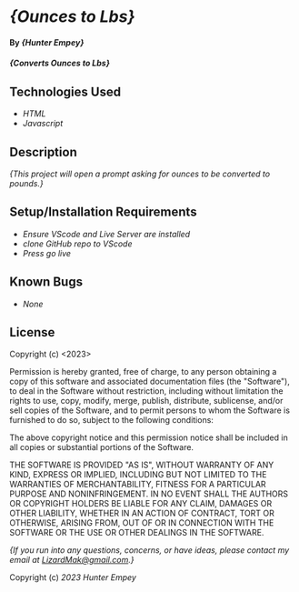 # _{Ounces to Lbs}_

#### By _**{Hunter Empey}**_

#### _{Converts Ounces to Lbs}_

## Technologies Used

* _HTML_
* _Javascript_

## Description

_{This project will open a prompt asking for ounces to be converted to pounds.}_

## Setup/Installation Requirements

* _Ensure VScode and Live Server are installed_
* _clone GitHub repo to VScode_
* _Press go live_

## Known Bugs

* _None_

## License
Copyright (c) <2023> <Hunter Empey>

Permission is hereby granted, free of charge, to any person obtaining a copy
of this software and associated documentation files (the "Software"), to deal
in the Software without restriction, including without limitation the rights
to use, copy, modify, merge, publish, distribute, sublicense, and/or sell
copies of the Software, and to permit persons to whom the Software is
furnished to do so, subject to the following conditions:

The above copyright notice and this permission notice shall be included in all
copies or substantial portions of the Software.

THE SOFTWARE IS PROVIDED "AS IS", WITHOUT WARRANTY OF ANY KIND, EXPRESS OR
IMPLIED, INCLUDING BUT NOT LIMITED TO THE WARRANTIES OF MERCHANTABILITY,
FITNESS FOR A PARTICULAR PURPOSE AND NONINFRINGEMENT. IN NO EVENT SHALL THE
AUTHORS OR COPYRIGHT HOLDERS BE LIABLE FOR ANY CLAIM, DAMAGES OR OTHER
LIABILITY, WHETHER IN AN ACTION OF CONTRACT, TORT OR OTHERWISE, ARISING FROM,
OUT OF OR IN CONNECTION WITH THE SOFTWARE OR THE USE OR OTHER DEALINGS IN THE
SOFTWARE.


_{If you run into any questions, concerns, or have ideas, please contact my email at LizardMak@gmail.com.}_

Copyright (c) _2023_ _Hunter Empey_
